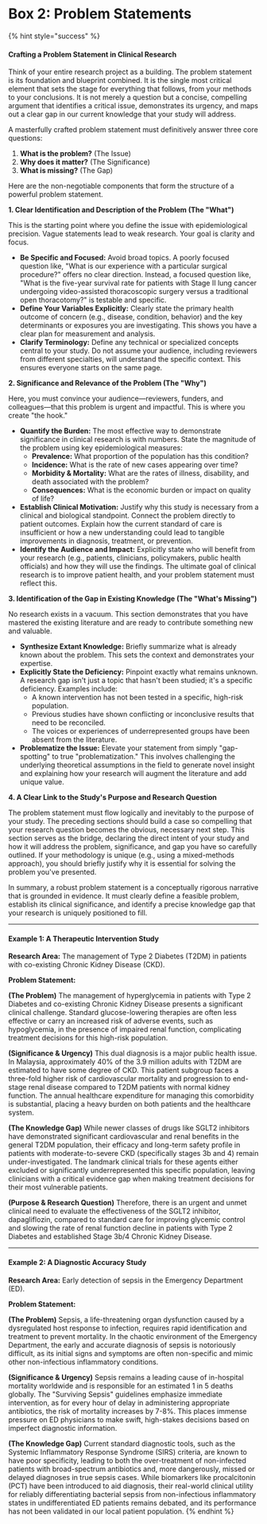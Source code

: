 # Box 2: Problem Statements

{% hint style="success" %}
#### Crafting a Problem Statement in Clinical Research

Think of your entire research project as a building. The problem statement is its foundation and blueprint combined. It is the single most critical element that sets the stage for everything that follows, from your methods to your conclusions. It is not merely a question but a concise, compelling argument that identifies a critical issue, demonstrates its urgency, and maps out a clear gap in our current knowledge that your study will address.

A masterfully crafted problem statement must definitively answer three core questions:

1. **What is the problem?** (The Issue)
2. **Why does it matter?** (The Significance)
3. **What is missing?** (The Gap)

Here are the non-negotiable components that form the structure of a powerful problem statement.

**1. Clear Identification and Description of the Problem (The "What")**

This is the starting point where you define the issue with epidemiological precision. Vague statements lead to weak research. Your goal is clarity and focus.

* **Be Specific and Focused:** Avoid broad topics. A poorly focused question like, "What is our experience with a particular surgical procedure?" offers no clear direction. Instead, a focused question like, "What is the five-year survival rate for patients with Stage II lung cancer undergoing video-assisted thoracoscopic surgery versus a traditional open thoracotomy?" is testable and specific.
* **Define Your Variables Explicitly:** Clearly state the primary health outcome of concern (e.g., disease, condition, behavior) and the key determinants or exposures you are investigating. This shows you have a clear plan for measurement and analysis.
* **Clarify Terminology:** Define any technical or specialized concepts central to your study. Do not assume your audience, including reviewers from different specialties, will understand the specific context. This ensures everyone starts on the same page.

**2. Significance and Relevance of the Problem (The "Why")**

Here, you must convince your audience—reviewers, funders, and colleagues—that this problem is urgent and impactful. This is where you create "the hook."

* **Quantify the Burden:** The most effective way to demonstrate significance in clinical research is with numbers. State the magnitude of the problem using key epidemiological measures:
  * **Prevalence:** What proportion of the population has this condition?
  * **Incidence:** What is the rate of new cases appearing over time?
  * **Morbidity & Mortality:** What are the rates of illness, disability, and death associated with the problem?
  * **Consequences:** What is the economic burden or impact on quality of life?
* **Establish Clinical Motivation:** Justify why this study is necessary from a clinical and biological standpoint. Connect the problem directly to patient outcomes. Explain how the current standard of care is insufficient or how a new understanding could lead to tangible improvements in diagnosis, treatment, or prevention.
* **Identify the Audience and Impact:** Explicitly state who will benefit from your research (e.g., patients, clinicians, policymakers, public health officials) and how they will use the findings. The ultimate goal of clinical research is to improve patient health, and your problem statement must reflect this.

**3. Identification of the Gap in Existing Knowledge (The "What's Missing")**

No research exists in a vacuum. This section demonstrates that you have mastered the existing literature and are ready to contribute something new and valuable.

* **Synthesize Extant Knowledge:** Briefly summarize what is already known about the problem. This sets the context and demonstrates your expertise.
* **Explicitly State the Deficiency:** Pinpoint exactly what remains unknown. A research gap isn't just a topic that hasn't been studied; it's a specific deficiency. Examples include:
  * A known intervention has not been tested in a specific, high-risk population.
  * Previous studies have shown conflicting or inconclusive results that need to be reconciled.
  * The voices or experiences of underrepresented groups have been absent from the literature.
* **Problematize the Issue:** Elevate your statement from simply "gap-spotting" to true "problematization." This involves challenging the underlying theoretical assumptions in the field to generate novel insight and explaining how your research will augment the literature and add unique value.

**4. A Clear Link to the Study's Purpose and Research Question**

The problem statement must flow logically and inevitably to the purpose of your study. The preceding sections should build a case so compelling that your research question becomes the obvious, necessary next step. This section serves as the bridge, declaring the direct intent of your study and how it will address the problem, significance, and gap you have so carefully outlined. If your methodology is unique (e.g., using a mixed-methods approach), you should briefly justify why it is essential for solving the problem you've presented.

In summary, a robust problem statement is a conceptually rigorous narrative that is grounded in evidence. It must clearly define a feasible problem, establish its clinical significance, and identify a precise knowledge gap that your research is uniquely positioned to fill.

***

#### Example 1: A Therapeutic Intervention Study

**Research Area:** The management of Type 2 Diabetes (T2DM) in patients with co-existing Chronic Kidney Disease (CKD).

**Problem Statement:**

**(The Problem)** The management of hyperglycemia in patients with Type 2 Diabetes and co-existing Chronic Kidney Disease presents a significant clinical challenge. Standard glucose-lowering therapies are often less effective or carry an increased risk of adverse events, such as hypoglycemia, in the presence of impaired renal function, complicating treatment decisions for this high-risk population.

**(Significance & Urgency)** This dual diagnosis is a major public health issue. In Malaysia, approximately 40% of the 3.9 million adults with T2DM are estimated to have some degree of CKD. This patient subgroup faces a three-fold higher risk of cardiovascular mortality and progression to end-stage renal disease compared to T2DM patients with normal kidney function. The annual healthcare expenditure for managing this comorbidity is substantial, placing a heavy burden on both patients and the healthcare system.

**(The Knowledge Gap)** While newer classes of drugs like SGLT2 inhibitors have demonstrated significant cardiovascular and renal benefits in the general T2DM population, their efficacy and long-term safety profile in patients with moderate-to-severe CKD (specifically stages 3b and 4) remain under-investigated. The landmark clinical trials for these agents either excluded or significantly underrepresented this specific population, leaving clinicians with a critical evidence gap when making treatment decisions for their most vulnerable patients.

**(Purpose & Research Question)** Therefore, there is an urgent and unmet clinical need to evaluate the effectiveness of the SGLT2 inhibitor, dapagliflozin, compared to standard care for improving glycemic control and slowing the rate of renal function decline in patients with Type 2 Diabetes and established Stage 3b/4 Chronic Kidney Disease.

***

#### Example 2: A Diagnostic Accuracy Study

**Research Area:** Early detection of sepsis in the Emergency Department (ED).

**Problem Statement:**

**(The Problem)** Sepsis, a life-threatening organ dysfunction caused by a dysregulated host response to infection, requires rapid identification and treatment to prevent mortality. In the chaotic environment of the Emergency Department, the early and accurate diagnosis of sepsis is notoriously difficult, as its initial signs and symptoms are often non-specific and mimic other non-infectious inflammatory conditions.

**(Significance & Urgency)** Sepsis remains a leading cause of in-hospital mortality worldwide and is responsible for an estimated 1 in 5 deaths globally. The "Surviving Sepsis" guidelines emphasize immediate intervention, as for every hour of delay in administering appropriate antibiotics, the risk of mortality increases by 7-8%. This places immense pressure on ED physicians to make swift, high-stakes decisions based on imperfect diagnostic information.

**(The Knowledge Gap)** Current standard diagnostic tools, such as the Systemic Inflammatory Response Syndrome (SIRS) criteria, are known to have poor specificity, leading to both the over-treatment of non-infected patients with broad-spectrum antibiotics and, more dangerously, missed or delayed diagnoses in true sepsis cases. While biomarkers like procalcitonin (PCT) have been introduced to aid diagnosis, their real-world clinical utility for reliably differentiating bacterial sepsis from non-infectious inflammatory states in undifferentiated ED patients remains debated, and its performance has not been validated in our local patient population.
{% endhint %}
